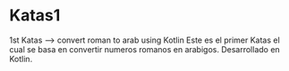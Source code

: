# Katas1
1st Katas -->  convert roman to arab using Kotlin
Este es el primer Katas el cual  se basa en convertir numeros romanos en arabigos. Desarrollado en Kotlin.
